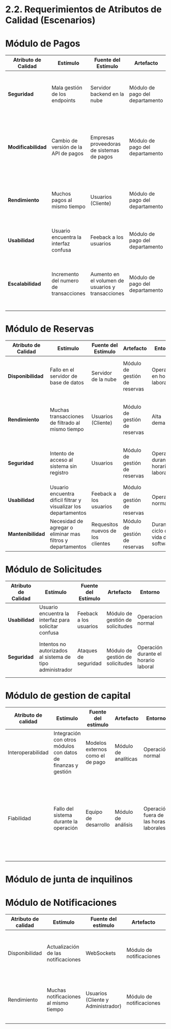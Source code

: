 # 2.2. Requerimientos de Atributos de Calidad (Escenarios)

# Módulo de Pagos 

| Atributo de Calidad | Estímulo | Fuente del Estímulo | Artefacto | Entorno | Respuesta | Medida de Respuesta |
|---------------------|----------|---------------------|-----------|---------|-----------|---------------------|
| **Seguridad**        | Mala gestión de los endpoints | Servidor backend en la nube | Módulo de pago del departamento | Operación fuera del horario laboral | El sistema pasa a un servidor de respaldo | Los datos del sistema se deben asegurar en un 99% |
| **Modificabilidad**        | Cambio de versión de la API de pagos | Empresas proveedoras de sistemas de pagos | Módulo de pago del departamento | Operación durante el horario laboral | Se actualiza el API a la última versión de los preveedores de pagos | Al final de unos 21 días el sistema realiza todos los pagos de manera segura |
| **Rendimiento**      | Muchos pagos al mismo tiempo | Usuarios (Cliente) | Módulo de pago del departamento | Alta demanda | El sistema usa la gestion de colas | El sistema tiene un 80% de velocidad rapida en las consultas |
| **Usabilidad** | Usuario encuentra la interfaz confusa | Feeback a los usuarios | Módulo de pago del departamento | Operacion normal | Se proporciona una guia de usuario | La tasa de abandono de compra disminuye un 80% |
| **Escalabilidad** | Incremento del numero de transacciones| Aumento en el volumen de usuarios y transacciones | Módulo de pago del departamento | Incremento de usuarios | El sistema escala automaticamente mediante la gestion de colas | El sistema tiene un tiempo de respuesta del 90% de la veces rapido | 

# Módulo de Reservas

| Atributo de Calidad | Estímulo | Fuente del Estímulo | Artefacto | Entorno | Respuesta | Medida de Respuesta |
|---------------------|----------|---------------------|-----------|---------|-----------|---------------------|
| **Disponibilidad**   | Fallo en el servidor de base de datos | Servidor de la nube | Módulo de gestión de reservas | Operación en horario laboral | El sistema pasa a un servidor de respaldo | El sistema debe estar disponible el 99% del tiempo del año. |
| **Rendimiento**      | Muchas transacciones de filtrado al mismo tiempo | Usuarios (Cliente) | Módulo de gestión de reservas | Alta demanda | El sistema usa colas para las transacciones y no sobrecargar el servidor | El sistema tiene un 80% de velocidad rapida en las consultas |
| **Seguridad**        | Intento de acceso al sistema sin registro | Usuarios | Módulo de gestión de reservas | Operación durante el horario laboral | El sistema debe evitar ataques de inyección SQL | Se reduce al 95% los ataques de inyeccion SQL|
| **Usabilidad** | Usuario encuentra dificil filtrar y visualizar los departamentos | Feeback a los usuarios | Módulo de gestión de reservas | Operacion normal | Se proporciona una guia de usuario | La tasa de abandono de compra disminye un 80%  |
| **Mantenibilidad** | Necesidad de agregar o eliminar mas filtros y departamentos | Requesitos nuevos de los clientes | Módulo de gestión de reservas | Durante el ciclo de vida de software | El sistema responde bien a los cambios| El tiempo promedio no supera los 2 dias laborables |


# Módulo de Solicitudes

| Atributo de Calidad | Estímulo | Fuente del Estímulo | Artefacto | Entorno | Respuesta | Medida de Respuesta |
|---------------------|----------|---------------------|-----------|---------|-----------|---------------------|
| **Usabilidad** | Usuario encuentra la interfaz para solicitar confusa | Feeback a los usuarios | Módulo de gestión de solicitudes | Operacion normal | Se proporciona una guia de usuario | La tasa de abandono de compra disminye un 80% |
| **Seguridad**  | Intentos no autorizados al sistema de tipo administrador | Ataques de seguridad  | Módulo de gestión de solicitudes | Operación durante el horario laboral | El sistema bloquea cuando se supera los tres intentos | Reduccion de intentos no autorizados al 99% |


# Módulo de gestion de capital

| Atributo de calidad | Estímulo                                                         | Fuente del estímulo               | Artefacto            | Entorno                        | Respuesta                                                                           | Medida de respuesta                                                                     |
|---------------------|------------------------------------------------------------------|-----------------------------------|----------------------|--------------------------------|--------------------------------------------------------------------------------------|-----------------------------------------------------------------------------------------|
| Interoperabilidad   | Integración con otros módulos con datos de finanzas y gestión    | Modelos externos como el de pago | Módulo de analíticas | Operación normal               | Se implementa una API para integrar otros sistemas                                   | El sistema debe integrar al menos unos 2 módulos externos                                |
| Fiabilidad          | Fallo del sistema durante la operación                           | Equipo de desarrollo             | Módulo de análisis   | Operación fuera de las horas laborales | Los análisis se reinician automáticamente sin guardar los datos del análisis de manera local | El sistema debe poder guardar los datos de análisis localmente hasta realizar cambios al final de unos 12 días |

# Módulo de junta de inquilinos



# Módulo de Notificaciones

| Atributo de calidad | Estímulo                            | Fuente del estímulo | Artefacto               | Entorno                  | Respuesta                                                                 | Medida de respuesta                        |
|---------------------|------------------------------------|---------------------|-------------------------|--------------------------|----------------------------------------------------------------------------|--------------------------------------------|
| Disponibilidad      | Actualización de las notificaciones| WebSockets           | Módulo de notificaciones | Fuera del horario laboral | Se modifica el sistema de notificaciones y el master se actualiza a fin de mes | Las notificaciones responden correctamente y en el momento correcto |
| Rendimiento         | Muchas notificaciones al mismo tiempo | Usuarios (Cliente y Administrador) | Módulo de notificaciones | Operación durante el horario laboral | Se gestiona el tiempo de aparición de las notificaciones para evitar sobrecarga | Las notificaciones funcionan de manera eficiente |




